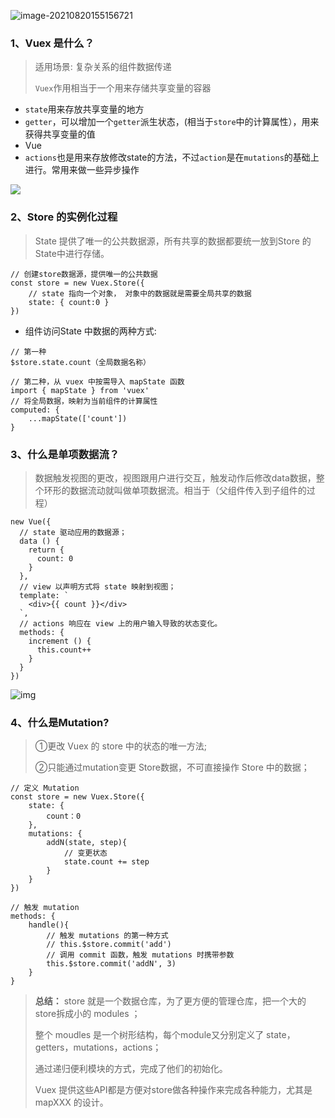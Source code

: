 ![image-20210820155156721](C:\Users\Administrator\AppData\Roaming\Typora\typora-user-images\image-20210820155156721.png)

### **1、Vuex 是什么？**

>适用场景: 复杂关系的组件数据传递
>
>`Vuex`作用相当于一个用来存储共享变量的容器

- `state`用来存放共享变量的地方
- `getter`，可以增加一个`getter`派生状态，(相当于`store`中的计算属性），用来获得共享变量的值
- Vue
- `actions`也是用来存放修改state的方法，不过`action`是在`mutations`的基础上进行。常用来做一些异步操作

![](https://static.vue-js.com/fa207cd0-3aca-11eb-ab90-d9ae814b240d.png)



 ###  **2、Store 的实例化过程**
>
>State 提供了唯一的公共数据源，所有共享的数据都要统一放到Store 的 State中进行存储。

```
// 创建store数据源，提供唯一的公共数据
const store = new Vuex.Store({
    // state 指向一个对象， 对象中的数据就是需要全局共享的数据
    state: { count:0 }
})
```

-   组件访问State 中数据的两种方式:

```
// 第一种
$store.state.count（全局数据名称）
```

```
// 第二种，从 vuex 中按需导入 mapState 函数
import { mapState } from 'vuex'
// 将全局数据，映射为当前组件的计算属性
computed: {
    ...mapState(['count'])
}
```

 ### **3、什么是单项数据流？**
>
>数据触发视图的更改，视图跟用户进行交互，触发动作后修改data数据，整个环形的数据流动就叫做单项数据流。相当于（父组件传入到子组件的过程）

```
new Vue({
  // state 驱动应用的数据源；
  data () {
    return {
      count: 0
    }
  },
  // view 以声明方式将 state 映射到视图；
  template: `
    <div>{{ count }}</div>
  `,
  // actions 响应在 view 上的用户输入导致的状态变化。
  methods: {
    increment () {
      this.count++
    }
  }
})
```

![img](https://p3-juejin.byteimg.com/tos-cn-i-k3u1fbpfcp/fd37e2a186804c128c3e7f32c3072f41~tplv-k3u1fbpfcp-zoom-1.image)

###  **4、什么是Mutation?**
>
>①更改 Vuex 的 store 中的状态的唯一方法;
>
>②只能通过mutation变更 Store数据，不可直接操作 Store 中的数据；

```
// 定义 Mutation
const store = new Vuex.Store({
    state: {
        count：0
    },
    mutations: {
        addN(state, step){
            // 变更状态
            state.count += step
        }
    }
})
```

```
// 触发 mutation
methods: {
    handle(){ 
        // 触发 mutations 的第一种方式
        // this.$store.commit('add')    
        // 调用 commit 函数，触发 mutations 时携带参数
        this.$store.commit('addN', 3)
    }
}
```

> **总结：** store 就是一个数据仓库，为了更方便的管理仓库，把一个大的store拆成小的 modules ；
>
> 整个 moudles 是一个树形结构，每个module又分别定义了 state，getters，mutations，actions；
>
> 通过递归便利模块的方式，完成了他们的初始化。
>
> Vuex 提供这些API都是方便对store做各种操作来完成各种能力，尤其是 mapXXX 的设计。